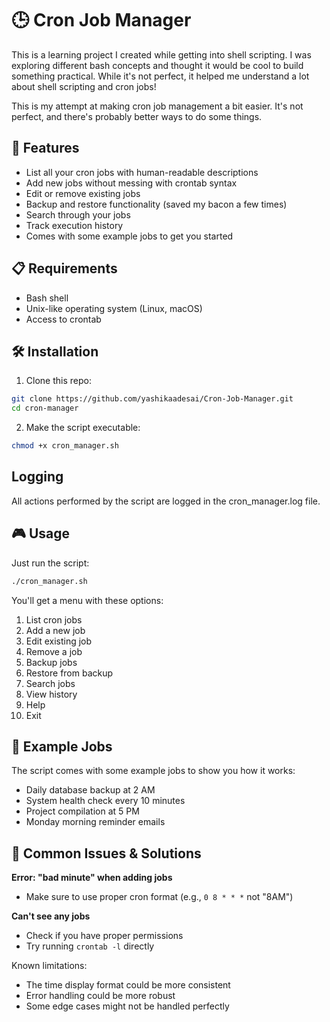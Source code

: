 # 🕒 Cron Job Manager

This is a learning project I created while getting into shell scripting. I was exploring different bash concepts and thought it would be cool to build something practical. While it's not perfect, it helped me understand a lot about shell scripting and cron jobs!

This is my attempt at making cron job management a bit easier. It's not perfect, and there's probably better ways to do some things.

## 🚀 Features

- List all your cron jobs with human-readable descriptions
- Add new jobs without messing with crontab syntax
- Edit or remove existing jobs
- Backup and restore functionality (saved my bacon a few times)
- Search through your jobs
- Track execution history
- Comes with some example jobs to get you started

## 📋 Requirements

- Bash shell
- Unix-like operating system (Linux, macOS)
- Access to crontab

## 🛠️ Installation

1. Clone this repo:
```bash
git clone https://github.com/yashikaadesai/Cron-Job-Manager.git
cd cron-manager
```

2. Make the script executable:
```bash
chmod +x cron_manager.sh
```
##  Logging

All actions performed by the script are logged in the cron_manager.log file.

## 🎮 Usage

Just run the script:
```bash
./cron_manager.sh
```

You'll get a menu with these options:
1. List cron jobs
2. Add a new job
3. Edit existing job
4. Remove a job
5. Backup jobs
6. Restore from backup
7. Search jobs
8. View history
9. Help
10. Exit

## 📝 Example Jobs

The script comes with some example jobs to show you how it works:
- Daily database backup at 2 AM
- System health check every 10 minutes
- Project compilation at 5 PM
- Monday morning reminder emails

## 🤔 Common Issues & Solutions

**Error: "bad minute" when adding jobs**
- Make sure to use proper cron format (e.g., `0 8 * * *` not "8AM")

**Can't see any jobs**
- Check if you have proper permissions
- Try running `crontab -l` directly

Known limitations:
- The time display format could be more consistent
- Error handling could be more robust
- Some edge cases might not be handled perfectly
